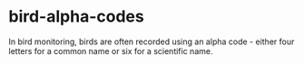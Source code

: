 # bird-alpha-codes
In bird monitoring, birds are often recorded using an alpha code - either four letters for a common name or six for a scientific name.
